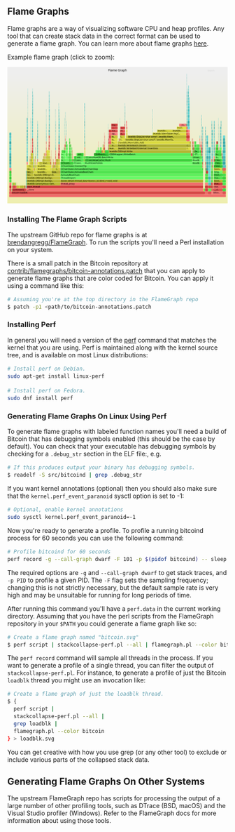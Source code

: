 ## Flame Graphs

Flame graphs are a way of visualizing software CPU and heap profiles. Any tool
that can create stack data in the correct format can be used to generate a flame
graph. You can learn more about flame graphs
[here](http://www.brendangregg.com/flamegraphs.html).

Example flame graph (click to zoom):

![Example Flamegraph](/contrib/flamegraphs/example.svg)

### Installing The Flame Graph Scripts

The upstream GitHub repo for flame graphs is at
[brendangregg/FlameGraph](https://github.com/brendangregg/FlameGraph). To run
the scripts you'll need a Perl installation on your system.

There is a small patch in the Bitcoin repository at
[contrib/flamegraphs/bitcoin-annotations.patch](/contrib/flamegraphs/bitcoin-annotations.patch)
that you can apply to generate flame graphs that are color coded for Bitcoin.
You can apply it using a command like this:

```bash
# Assuming you're at the top directory in the FlameGraph repo
$ patch -p1 <path/to/bitcoin-annotations.patch
```

### Installing Perf

In general you will need a version of the
[perf](https://perf.wiki.kernel.org/index.php/Tutorial) command that matches the
kernel that you are using. Perf is maintained along with the kernel source tree,
and is available on most Linux distributions:

```bash
# Install perf on Debian.
sudo apt-get install linux-perf

# Install perf on Fedora.
sudo dnf install perf
```

### Generating Flame Graphs On Linux Using Perf

To generate flame graphs with labeled function names you'll need a build of
Bitcoin that has debugging symbols enabled (this should be the case by default).
You can check that your executable has debugging symbols by checking for a
`.debug_str` section in the ELF file:, e.g.

```bash
# If this produces output your binary has debugging symbols.
$ readelf -S src/bitcoind | grep .debug_str
```

If you want kernel annotations (optional) then you should also make sure that
the `kernel.perf_event_paranoid` sysctl option is set to -1:

```bash
# Optional, enable kernel annotations
sudo sysctl kernel.perf_event_paranoid=-1
```

Now you're ready to generate a profile. To profile a running bitcoind process
for 60 seconds you can use the following command:

```bash
# Profile bitcoind for 60 seconds
perf record -g --call-graph dwarf -F 101 -p $(pidof bitcoind) -- sleep 60
```

The required options are `-g` and `--call-graph dwarf` to get stack traces, and
`-p PID` to profile a given PID. The `-F` flag sets the sampling frequency;
changing this is not strictly necessary, but the default sample rate is very
high and may be unsuitable for running for long periods of time.

After running this command you'll have a `perf.data` in the current working
directory. Assuming that you have the perl scripts from the FlameGraph
repository in your `$PATH` you could generate a flame graph like so:

```bash
# Create a flame graph named "bitcoin.svg"
$ perf script | stackcollapse-perf.pl --all | flamegraph.pl --color bitcoin > bitcoin.svg
```

The `perf record` command will sample all threads in the process. If you want to
generate a profile of a single thread, you can filter the output of
`stackcollapse-perf.pl`. For instance, to generate a profile of just the Bitcoin
`loadblk` thread you might use an invocation like:

```bash
# Create a flame graph of just the loadblk thread.
$ {
  perf script |
  stackcollapse-perf.pl --all |
  grep loadblk |
  flamegraph.pl --color bitcoin
} > loadblk.svg
```

You can get creative with how you use grep (or any other tool) to exclude or
include various parts of the collapsed stack data.

## Generating Flame Graphs On Other Systems

The upstream FlameGraph repo has scripts for processing the output of a large
number of other profiling tools, such as DTrace (BSD, macOS) and the Visual
Studio profiler (Windows). Refer to the FlameGraph docs for more information
about using those tools.
